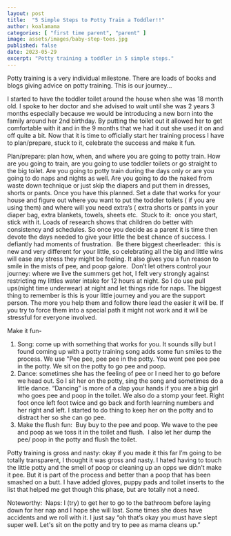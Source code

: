 ```yaml
---
layout: post
title:  "5 Simple Steps to Potty Train a Toddler!!"
author: koalamama
categories: [ "first time parent", "parent" ]
image: assets/images/baby-step-toes.jpg
published: false
date: 2023-05-29
excerpt: "Potty training a toddler in 5 simple steps."
---
```


Potty training is a very individual milestone. There are loads of books and blogs giving advice on potty training. This is our journey... 

I started to have the toddler toilet around the house when she was 18 month old. I spoke to her doctor and she advised to wait until she was 2 years 3 months especially because we would be introducing a new born into the family around her 2nd birthday. By putting the toilet out it allowed her to get comfortable with it and in the 9 months that we had it out she used it on and off quite a bit. Now that it is time to officially start her training process I have to plan/prepare, stuck to it, celebrate the success and make it fun. 

Plan/prepare: plan how, when, and where you are going to potty train. How are you going to train, are you going to use toddler toilets or go straight to the big toilet. Are you going to potty train during the days only or are you going to do naps and nights as well. Are you going to do the naked from waste down technique or just skip the diapers and put them in dresses, shorts or pants. Once you have this planned. Set a date that works for your house and figure out where you want to put the toddler toilets ( if you are using them) and where will you need extra’s ( extra shorts or pants in your diaper bag, extra blankets, towels, sheets etc. 
Stuck to it:  once you start, stick with it. Loads of research shows that children do better with consistency and schedules. So once you decide as a parent it is time then devote the days needed to give your little the best chance of success. I defiantly had moments of frustration. 
Be there biggest cheerleader:  this is new and very different for your little, so celebrating all the big and little wins will ease any stress they might be feeling. It also gives you a fun reason to smile in the mists of pee, and poop galore. 
Don’t let others control your journey: where we live the summers get hot, I felt very strongly against restricting my littles water intake for 12 hours at night. So I do use pull ups(night time underwear) at night and let things ride for naps. The biggest thing to remember is this is your little journey and you are the support person. The more you help them and follow there lead the easier it will be. If you try to force them into a special path it might not work and it will be stressful for everyone involved. 


Make it fun- 
1. Song: come up with something that works for you. It sounds silly but I found coming up with a potty training song adds some fun smiles to the process. We use "Pee pee, pee pee in the potty. You went pee pee pee in the potty. We sit on the potty to go pee and poop. 
2. Dance: sometimes she has the feeling of pee or I need her to go before we head out. So I sit her on the potty, sing the song and sometimes do a little dance. “Dancing” is more of a clap your hands if you are a big girl who goes pee and poop in the toilet. We also do a stomp your feet. Right foot once left foot twice and go back and forth learning numbers and her right and left. I started to do thing to keep her on the potty and to distract her so she can go pee. 
3. Make the flush fun:  Buy buy to the pee and poop. We wave to the pee and poop as we toss it in the toilet and flush.  I also let her dump the pee/ poop in the potty and flush the toilet. 

Potty training is gross and nasty: okay if you made it this far I’m going to be totally transparent, I thought it was gross and nasty. I hated having to touch the little potty and the smell of poop or cleaning up an opps we didn’t make it pee. But it is part of the process and better than a poop that has been smashed on a butt. I have added gloves, puppy pads and toilet inserts to the list that helped me get though this phase, but are totally not a need. 

Noteworthy: 
Naps: I (try) to get her to go to the bathroom before laying down for her nap and I hope she will last. Some times she does have accidents and we roll with it. I just say “oh that’s okay you must have slept super well. Let's sit on the potty and try to pee as mama cleans up.”